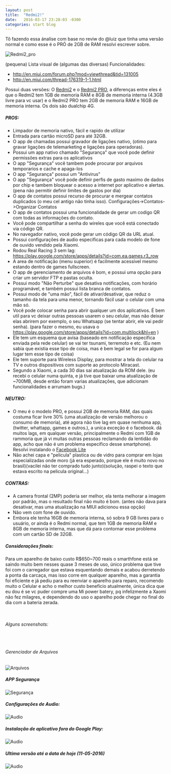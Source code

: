 ```yaml
---
layout: post
title:  "Redmi2!"
date:   2016-03-17 23:28:03 -0300
categories: start blog
---
```


Tô fazendo essa ánalise com base no reviw do @luiz que tinha uma versão normal e como esse é o PRÓ de 2GB de RAM resolvi escrever sobre.

![Redmi2_pro](http://www.bgr.in/wp-content/uploads/2015/07/xiaomi-redmi-2-review-phone.jpg)


(pequena) Lista visual de (algumas das diversas) Funcionalidades:

* http://en.miui.com/forum.php?mod=viewthread&tid=131005
* http://en.miui.com/thread-176319-1-1.html

Possui duas versões: O [Redmi2](http://br.mi.com/redmi2) e o [Redmi2 PRO](http://br.mi.com/redmi2-pro), a diferenças entre eles é que o Redmi2 tem 1GB de memoria RAM e 8GB de memoria interna (4.3GB livre para vc usar) 
e o Redmi2 PRO tem 2GB de memoria RAM e 16GB de memoria interna. Os dois são dualchip 4G.

##### PROS:

* Limpador de memoria nativo, fácil e rapido de utilizar 
* Entrada para cartão microSD para até 32GB.
* O app de chamadas possui gravador de ligações nativo, (otimo para gravar ligações de telemarketing e ligações para operadoras).
* Possui um app nativo chamado "Segurança" que você pode definir permissões extras para os aplicativos
* O app "Segurança" você tambem pode procurar por arquivos temporarios e cache e apaga-los
* O app "Segurança" possui um "Antivirus"
* O app "Segurança" você pode definir perfis de gasto maximo de dados por chip e tambem bloquear o acesso a internet por aplicativo e alertas. (pena não permitir definir limites de gastos por dia)
* O app de contatos possui recurso de procurar e mergear contatos duplicados (o meu cel antigo não tinha isso). Configurações->Contatos->Organizar Contatos
* O app de contatos possui uma funcionalidade de gerar um codigo QR com todas as informações do contato.
* Você pode compartilhar a senha do wireles que você está conectado via código QR.
* No navegador nativo, você pode gerar um código QR da URL atual.
* Possui configurações de audio especificas para cada modelo de fone de ouvido vendido pela Xiaomi.
* Rodou Real Racing 3 sem lag: https://play.google.com/store/apps/details?id=com.ea.games.r3_row
* A area de notificação (menu superior) é facilmente acessível mesmo estando dentro de games fullscreen.
* O app de gerenciamento de arquivos é bom, e possui uma opção para criar um servidor FTP e pastas oculta.
* Possui modo "Não Perturbe" que desativa notificações, com horário programável, e também possui lista branca de contatos.
* Possui modo de "uma mão", fácil de ativar/desativar, que reduz o tamanho da tela para uma menor, tornando fácil usar o celular com uma mão só.
* Você pode colocar senha para abrir qualquer um dos aplicativos. É bem util para vc deixar outras pessoas usarem o seu celular, mas não deixar elas abrirem por exemplo, o seu Whatsapp (se tentar abrir, ele vai pedir senha). (para fazer o mesmo, eu usava o https://play.google.com/store/apps/details?id=com.multilock&hl=en )
* Ele tem um esquema que avisa (baseado em notificação especifica enviada pela rede celular) se vai ter tsunami, terremoto e etc. (Eu nem sabia que existia esse tipo de coisa, mas é bem legal se for para algum lugar tem esse tipo de coisa)
* Ele tem suporte para Wireless Display, para mostrar a tela do celular na TV e outros dispositivos com suporte ao protocolo Miracast.
* Segundo a Xiaomi, a cada 30 dias sai atualização da ROM dele. (eu recebi o celular numa quinta, e já tive que baixar uma atualização de ~700MB, desde então foram varias atualizações, que adicionam funcionalidades e arrumam bugs.)


##### NEUTRO:
* O meu é o modelo PRO, e possui 2GB de memoria RAM, das quais costuma ficar livre 30% (uma atualização de versão melhorou o consumo de memoria), até agora não tive lag em quase nenhuma app, (twitter, whattapp, games e outros.), a unica 
exceção é o facebook. dá muitos lags, em qualquer versão, principalmente o Redmi com 1GB de rammoria que já vi muitas outras pessoas reclamando da lentidão do app, acho que não é um problema especifico desse smartphone). Resolvi instalando o [Facebook Lite ](https://play.google.com/store/apps/details?id=com.facebook.lite)
* Não achei capa e "pelicula" plastica ou de vidro para comprar em lojas especializadas onde moro (já era esperado, porque ele é muito novo no brasil)(vacilei não ter comprado tudo junto)(solução, raspei o texto que estava escrito na pelicula original...)


##### CONTRAS:
* A camera frontal (2MP) poderia ser melhor, ela tenta melhorar a imagem por padrão, mas o resultado final não muito é bom. (antes não dava para desativar, mas uma atualização na MIUI adicionou essa opção) 
* Não vem com fone de ouvido.
* Embora ele tenha 16GB de memoria interna, só sobra 9 GB livres para o usuário, or ainda é o Redmi normal, que tem 1GB de memoria RAM e 8GB de memoria interna, mas que dá para contornar esse problema com um cartão SD de 32GB.


##### Considerações finais:

Para um aparelho de baixo custo R$650~700 reais o smarthfone está se saindo muito bem nesses quase 3 meses de uso, único problema que tive foi com o carregador que estava esquentando demais e acabou derretendo a ponta da carcaça, mas isso corre em qualquer aparelho, 
mas a garantia foi eficiente e já pediu para eu reenviar o aparelho para reparo, recomendo muito o Celular e acho o melhor custo beneficio atualmente,  única dica que eu dou é se vc puder compre uma Mi power batery, 
pq infelizmente a Xaomi não fez milagres, e dependendo do uso o aparelho pode chegar no final do dia com a bateria zerada. 

<br />


###### Alguns screenshots:


<br />

###### Gerenciador de Arquivos
![Arquivos](https://cloud.githubusercontent.com/assets/807599/8964782/f5a5adf6-35fd-11e5-87ab-c651e5a1fc51.png)

##### APP Segurança 
![Segurança](https://cloud.githubusercontent.com/assets/807599/8964785/f9fd4a58-35fd-11e5-8e1b-97a7759785ae.png)

##### Configurações de Audio: 
![Audio](https://cloud.githubusercontent.com/assets/807599/8964798/06ebbe16-35fe-11e5-8989-14b6208a4912.png)

##### Instalação de aplicativo fora do Google Play:
![Audio](https://cloud.githubusercontent.com/assets/807599/8964788/fee2db6e-35fd-11e5-8dd1-c14784a599f0.png)

##### Ultima versão até a data de hoje (11-05-2016)
![Audio](http://i.imgur.com/xDfHBpR.png)





